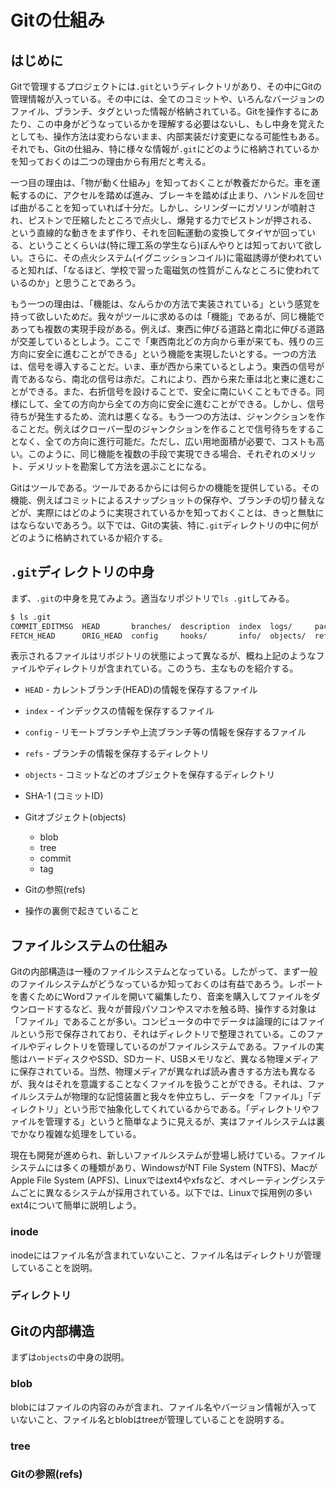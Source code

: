 # Gitの仕組み

## はじめに

Gitで管理するプロジェクトには`.git`というディレクトリがあり、その中にGitの管理情報が入っている。その中には、全てのコミットや、いろんなバージョンのファイル、ブランチ、タグといった情報が格納されている。Gitを操作するにあたり、この中身がどうなっているかを理解する必要はないし、もし中身を覚えたとしても、操作方法は変わらないまま、内部実装だけ変更になる可能性もある。それでも、Gitの仕組み、特に様々な情報が`.git`にどのように格納されているかを知っておくのは二つの理由から有用だと考える。

一つ目の理由は、「物が動く仕組み」を知っておくことが教養だからだ。車を運転するのに、アクセルを踏めば進み、ブレーキを踏めば止まり、ハンドルを回せば曲がることを知っていれば十分だ。しかし、シリンダーにガソリンが噴射され、ピストンで圧縮したところで点火し、爆発する力でピストンが押される、という直線的な動きをまず作り、それを回転運動の変換してタイヤが回っている、ということくらいは(特に理工系の学生なら)ぼんやりとは知っておいて欲しい。さらに、その点火システム(イグニッションコイル)に電磁誘導が使われていると知れば、「なるほど、学校で習った電磁気の性質がこんなところに使われているのか」と思うことであろう。

もう一つの理由は、「機能は、なんらかの方法で実装されている」という感覚を持って欲しいためだ。我々がツールに求めるのは「機能」であるが、同じ機能であっても複数の実現手段がある。例えば、東西に伸びる道路と南北に伸びる道路が交差しているとしよう。ここで「東西南北どの方向から車が来ても、残りの三方向に安全に進むことができる」という機能を実現したいとする。一つの方法は、信号を導入することだ。いま、車が西から来ているとしよう。東西の信号が青であるなら、南北の信号は赤だ。これにより、西から来た車は北と東に進むことができる。また、右折信号を設けることで、安全に南にいくこともできる。同様にして、全ての方向から全ての方向に安全に進むことができる。しかし、信号待ちが発生するため、流れは悪くなる。もう一つの方法は、ジャンクションを作ることだ。例えばクローバー型のジャンクションを作ることで信号待ちをすることなく、全ての方向に進行可能だ。ただし、広い用地面積が必要で、コストも高い。このように、同じ機能を複数の手段で実現できる場合、それぞれのメリット、デメリットを勘案して方法を選ぶことになる。

Gitはツールである。ツールであるからには何らかの機能を提供している。その機能、例えばコミットによるスナップショットの保存や、ブランチの切り替えなどが、実際にはどのように実現されているかを知っておくことは、きっと無駄にはならないであろう。以下では、Gitの実装、特に`.git`ディレクトリの中に何がどのように格納されているか紹介する。

## `.git`ディレクトリの中身

まず、`.git`の中身を見てみよう。適当なリポジトリで`ls .git`してみる。

```sh
$ ls .git
COMMIT_EDITMSG  HEAD       branches/  description  index  logs/     packed-refs
FETCH_HEAD      ORIG_HEAD  config     hooks/       info/  objects/  refs/
```

表示されるファイルはリポジトリの状態によって異なるが、概ね上記のようなファイルやディレクトリが含まれている。このうち、主なものを紹介する。

* `HEAD` - カレントブランチ(HEAD)の情報を保存するファイル
* `index` - インデックスの情報を保存するファイル
* `config` - リモートブランチや上流ブランチ等の情報を保存するファイル
* `refs` - ブランチの情報を保存するディレクトリ
* `objects` - コミットなどのオブジェクトを保存するディレクトリ

* SHA-1 (コミットID)
* Gitオブジェクト(objects)
    * blob
    * tree
    * commit
    * tag
* Gitの参照(refs)
* 操作の裏側で起きていること

## ファイルシステムの仕組み

Gitの内部構造は一種のファイルシステムとなっている。したがって、まず一般のファイルシステムがどうなっているか知っておくのは有益であろう。レポートを書くためにWordファイルを開いて編集したり、音楽を購入してファイルをダウンロードするなど、我々が普段パソコンやスマホを触る時、操作する対象は「ファイル」であることが多い。コンピュータの中でデータは論理的にはファイルという形で保存されており、それはディレクトリで整理されている。このファイルやディレクトリを管理しているのがファイルシステムである。ファイルの実態はハードディスクやSSD、SDカード、USBメモリなど、異なる物理メディアに保存されている。当然、物理メディアが異なれば読み書きする方法も異なるが、我々はそれを意識することなくファイルを扱うことができる。それは、ファイルシステムが物理的な記憶装置と我々を仲立ちし、データを「ファイル」「ディレクトリ」という形で抽象化してくれているからである。「ディレクトリやファイルを管理する」というと簡単なように見えるが、実はファイルシステムは裏でかなり複雑な処理をしている。

現在も開発が進められ、新しいファイルシステムが登場し続けている。ファイルシステムには多くの種類があり、WindowsがNT File System (NTFS)、MacがApple File System (APFS)、Linuxではext4やxfsなど、オペレーティングシステムごとに異なるシステムが採用されている。以下では、Linuxで採用例の多いext4について簡単に説明しよう。

### inode

inodeにはファイル名が含まれていないこと、ファイル名はディレクトリが管理していることを説明。

### ディレクトリ

## Gitの内部構造

まずは`objects`の中身の説明。

### blob

blobにはファイルの内容のみが含まれ、ファイル名やバージョン情報が入っていないこと、ファイル名とblobはtreeが管理していることを説明する。

### tree

### Gitの参照(refs)
